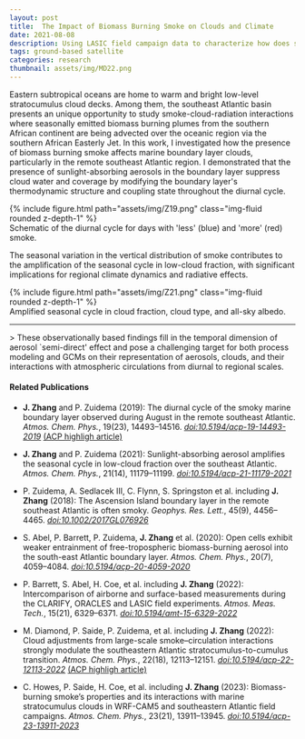 ```yaml
---
layout: post
title:  The Impact of Biomass Burning Smoke on Clouds and Climate
date: 2021-08-08
description: Using LASIC field campaign data to characterize how does sunlight-absorbing aerosols affect marine stratocumulus clouds
tags: ground-based satellite
categories: research
thumbnail: assets/img/MD22.png
---
```

Eastern subtropical oceans are home to warm and bright low-level stratocumulus cloud decks. Among them, the southeast Atlantic basin presents an unique opportunity to study smoke-cloud-radiation interactions where seasonally emitted biomass burning plumes from the southern African continent are being advected over the oceanic region via the southern African Easterly Jet. In this work, I investigated how the presence of biomass burning smoke affects marine boundary layer clouds, particularly in the remote southeast Atlantic region. I demonstrated that the presence of sunlight-absorbing aerosols in the boundary layer suppress cloud water and coverage by modifying the boundary layer's thermodynamic structure and coupling state throughout the diurnal cycle. 

<div class="row mt-3">
    <div class="col-sm mt-3 mt-md-0">
        {% include figure.html path="assets/img/Z19.png" class="img-fluid rounded z-depth-1" %}
    </div>
</div>
<div class="caption">
    Schematic of the diurnal cycle for days with 'less' (blue) and 'more' (red) smoke.
</div>

The seasonal variation in the vertical distribution of smoke contributes to the amplification of the seasonal cycle in low-cloud fraction, with significant implications for regional climate dynamics and radiative effects. 

<div class="row mt-3">
    <div class="col-sm mt-3 mt-md-0">
        {% include figure.html path="assets/img/Z21.png" class="img-fluid rounded z-depth-1" %}
    </div>
</div>
<div class="caption">
    Amplified seasonal cycle in cloud fraction, cloud type, and all-sky albedo.
</div>

<hr>
> These observationally based findings fill in the temporal dimension of aerosol `semi-direct' effect and pose a challenging target for both process modeling and GCMs on their representation of aerosols, clouds, and their interactions with atmospheric circulations from diurnal to regional scales.

#### Related Publications
- **J. Zhang** and P. Zuidema (2019): The diurnal cycle of the smoky marine boundary layer observed during August in the remote southeast Atlantic. _Atmos. Chem. Phys._, 19(23), 14493–14516. [*doi:10.5194/acp-19-14493-2019*](https://doi.org/10.5194/acp-19-14493-2019) [(ACP highligh article)](#) <i class="far fa-star"></i> 

- **J. Zhang** and P. Zuidema (2021): Sunlight-absorbing aerosol amplifies the seasonal cycle in low-cloud fraction over the southeast Atlantic. _Atmos. Chem. Phys._, 21(14), 11179–11199. [*doi:10.5194/acp-21-11179-2021*](https://doi.org/10.5194/acp-21-11179-2021)

- P. Zuidema, A. Sedlacek III, C. Flynn, S. Springston et al. including **J. Zhang** (2018): The Ascension Island boundary layer in the remote southeast Atlantic is often smoky. _Geophys. Res. Lett._, 45(9), 4456–4465. [*doi:10.1002/2017GL076926*](https://doi.org/10.1002/2017GL076926)

- S. Abel, P. Barrett, P. Zuidema, **J. Zhang** et al. (2020): Open cells exhibit weaker entrainment of free-tropospheric biomass-burning aerosol into the south-east Atlantic boundary layer. _Atmos. Chem. Phys._, 20(7), 4059–4084. [*doi:10.5194/acp-20-4059-2020*](https://doi.org/10.5194/acp-20-4059-2020)

- P. Barrett, S. Abel, H. Coe, et al. including **J. Zhang** (2022): Intercomparison of airborne and surface-based measurements during the CLARIFY, ORACLES and LASIC field experiments. _Atmos. Meas. Tech._, 15(21), 6329–6371. [*doi:10.5194/amt-15-6329-2022*](https://doi.org/10.5194/amt-15-6329-2022)

- M. Diamond, P. Saide, P. Zuidema, et al. including **J. Zhang** (2022): Cloud adjustments from large-scale smoke–circulation interactions strongly modulate the southeastern Atlantic stratocumulus-to-cumulus transition. _Atmos. Chem. Phys._, 22(18), 12113–12151. [*doi:10.5194/acp-22-12113-2022*](https://doi.org/10.5194/acp-22-12113-2022) [(ACP highligh article)](#) <i class="far fa-star"></i> 

- C. Howes, P. Saide, H. Coe, et al. including **J. Zhang** (2023): Biomass-burning smoke’s properties and its interactions with marine stratocumulus clouds in WRF-CAM5 and southeastern Atlantic field campaigns. _Atmos. Chem. Phys._, 23(21), 13911–13945. [*doi:10.5194/acp-23-13911-2023*](https://doi.org/10.5194/acp-23-13911-2023)